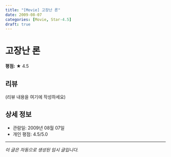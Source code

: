 ```yaml
---
title: "[Movie] 고장난 론"
date: 2009-08-07
categories: [Movie, Star-4.5]
draft: true
---
```


# 고장난 론

**평점:** ★ 4.5

## 리뷰

(리뷰 내용을 여기에 작성하세요)

## 상세 정보

- 관람일: 2009년 08월 07일
- 개인 평점: 4.5/5.0

---

*이 글은 자동으로 생성된 임시 글입니다.*
